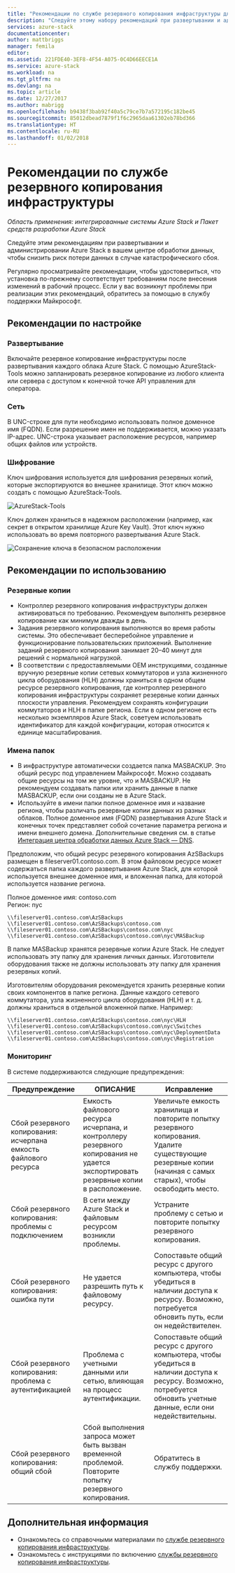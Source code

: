 ```yaml
---
title: "Рекомендации по службе резервного копирования инфраструктуры для Azure Stack | Документация Майкрософт"
description: "Следуйте этому набору рекомендаций при развертывании и администрировании Azure Stack в вашем центре обработки данных, чтобы снизить риск потери данных в случае катастрофического сбоя."
services: azure-stack
documentationcenter: 
author: mattbriggs
manager: femila
editor: 
ms.assetid: 221FDE40-3EF8-4F54-A075-0C4D66EECE1A
ms.service: azure-stack
ms.workload: na
ms.tgt_pltfrm: na
ms.devlang: na
ms.topic: article
ms.date: 12/27/2017
ms.author: mabrigg
ms.openlocfilehash: b9438f3bab92f40a5c79ce7b7a572195c182be45
ms.sourcegitcommit: 85012dbead7879f1f6c2965daa61302eb78bd366
ms.translationtype: HT
ms.contentlocale: ru-RU
ms.lasthandoff: 01/02/2018
---
```

# <a name="infrastructure-backup-service-best-practices"></a>Рекомендации по службе резервного копирования инфраструктуры

*Область применения: интегрированные системы Azure Stack и Пакет средств разработки Azure Stack*

Следуйте этим рекомендациям при развертывании и администрировании Azure Stack в вашем центре обработки данных, чтобы снизить риск потери данных в случае катастрофического сбоя.

Регулярно просматривайте рекомендации, чтобы удостовериться, что установка по-прежнему соответствует требованиям после внесения изменений в рабочий процесс. Если у вас возникнут проблемы при реализации этих рекомендаций, обратитесь за помощью в службу поддержки Майкрософт.

## <a name="configuration-best-practices"></a>Рекомендации по настройке

### <a name="deployment"></a>Развертывание

Включайте резервное копирование инфраструктуры после развертывания каждого облака Azure Stack. С помощью AzureStack-Tools можно запланировать резервное копирование из любого клиента или сервера с доступом к конечной точке API управления для оператора.

### <a name="networking"></a>Сеть

В UNC-строке для пути необходимо использовать полное доменное имя (FQDN). Если разрешение имен не поддерживается, можно указать IP-адрес. UNC-строка указывает расположение ресурсов, например общих файлов или устройств.

### <a name="encryption"></a>Шифрование

Ключ шифрования используется для шифрования резервных копий, которые экспортируются во внешнее хранилище. Этот ключ можно создать с помощью AzureStack-Tools. 

![AzureStack-Tools](media\azure-stack-backup\azure-stack-backup-encryption1.png)

Ключ должен храниться в надежном расположении (например, как секрет в открытом хранилище Azure Key Vault). Этот ключ нужно использовать во время повторного развертывания Azure Stack. 

![Сохранение ключа в безопасном расположении](media\azure-stack-backup\azure-stack-backup-encryption2.png)

## <a name="operational-best-practices"></a>Рекомендации по использованию

### <a name="backups"></a>Резервные копии

 - Контроллер резервного копирования инфраструктуры должен активироваться по требованию. Рекомендуем выполнять резервное копирование как минимум дважды в день.
 - Задания резервного копирования выполняются во время работы системы. Это обеспечивает бесперебойное управление и функционирование пользовательских приложений. Выполнение заданий резервного копирования занимает 20–40 минут для решений с нормальной нагрузкой.
 - В соответствии с предоставляемыми OEM инструкциями, созданные вручную резервные копии сетевых коммутаторов и узла жизненного цикла оборудования (HLH) должны храниться в одном общем ресурсе резервного копирования, где контроллер резервного копирования инфраструктуры сохраняет резервные копии данных плоскости управления. Рекомендуем сохранять конфигурации коммутаторов и HLH в папке региона. Если в одном регионе есть несколько экземпляров Azure Stack, советуем использовать идентификатор для каждой конфигурации, которая относится к единице масштабирования.

### <a name="folder-names"></a>Имена папок

 - В инфраструктуре автоматически создается папка MASBACKUP. Это общий ресурс под управлением Майкрософт. Можно создавать общие ресурсы на том же уровне, что и MASBACKUP. Не рекомендуем создавать папки или хранить данные в папке MASBACKUP, если они созданы не в Azure Stack. 
 -  Используйте в имени папки полное доменное имя и название региона, чтобы различать резервные копии данных из разных облаков. Полное доменное имя (FQDN) развертывания Azure Stack и конечных точек представляет собой сочетание параметра региона и имени внешнего домена. Дополнительные сведения см. в статье [Интеграция центра обработки данных Azure Stack — DNS](azure-stack-integrate-dns.md).

Предположим, что общий ресурс резервного копирования AzSBackups размещен в fileserver01.contoso.com. В этом файловом ресурсе может содержаться папка каждого развертывания Azure Stack, для которой используется внешнее доменное имя, и вложенная папка, для которой используется название региона. 

Полное доменное имя: contoso.com  
Регион: nyc


    \\fileserver01.contoso.com\AzSBackups
    \\fileserver01.contoso.com\AzSBackups\contoso.com
    \\fileserver01.contoso.com\AzSBackups\contoso.com\nyc
    \\fileserver01.contoso.com\AzSBackups\contoso.com\nyc\MASBackup

В папке MASBackup хранятся резервные копии Azure Stack. Не следует использовать эту папку для хранения личных данных. Изготовители оборудования также не должны использовать эту папку для хранения резервных копий. 

Изготовителям оборудования рекомендуется хранить резервные копии своих компонентов в папке региона. Данные каждого сетевого коммутатора, узла жизненного цикла оборудования (HLH) и т. д. должны храниться в отдельной вложенной папке. Например: 

    \\fileserver01.contoso.com\AzSBackups\contoso.com\nyc\HLH
    \\fileserver01.contoso.com\AzSBackups\contoso.com\nyc\Switches
    \\fileserver01.contoso.com\AzSBackups\contoso.com\nyc\DeploymentData
    \\fileserver01.contoso.com\AzSBackups\contoso.com\nyc\Registration

### <a name="monitoring"></a>Мониторинг

В системе поддерживаются следующие предупреждения:

| Предупреждение                                                   | ОПИСАНИЕ                                                                                     | Исправление                                                                                                                                |
|---------------------------------------------------------|-------------------------------------------------------------------------------------------------|--------------------------------------------------------------------------------------------------------------------------------------------|
| Сбой резервного копирования: исчерпана емкость файлового ресурса | Емкость файлового ресурса исчерпана, и контроллеру резервного копирования не удается экспортировать резервные копии в расположение. | Увеличьте емкость хранилища и повторите попытку резервного копирования. Удалите существующие резервные копии (начиная с самых старых), чтобы освободить место.                    |
| Сбой резервного копирования: проблемы с подключением             | В сети между Azure Stack и файловым ресурсом возникли проблемы.                          | Устраните проблему с сетью и повторите попытку резервного копирования.                                                                                            |
| Сбой резервного копирования: ошибка пути                | Не удается разрешить путь к файловому ресурсу.                                                          | Сопоставьте общий ресурс с другого компьютера, чтобы убедиться в наличии доступа к ресурсу. Возможно, потребуется обновить путь, если он недействителен.       |
| Сбой резервного копирования: проблема с аутентификацией               | Проблема с учетными данными или сетью, влияющая на процесс аутентификации.    | Сопоставьте общий ресурс с другого компьютера, чтобы убедиться в наличии доступа к ресурсу. Возможно, потребуется обновить учетные данные, если они недействительны. |
| Сбой резервного копирования: общий сбой                    | Сбой выполнения запроса может быть вызван временной проблемой. Повторите попытку резервного копирования.                    | Обратитесь в службу поддержки.                                                                                                                               |

## <a name="next-steps"></a>Дополнительная информация

 - Ознакомьтесь со справочными материалами по [службе резервного копирования инфраструктуры](azure-stack-backup-reference.md).  
 - Ознакомьтесь с инструкциями по включению [службы резервного копирования инфраструктуры](azure-stack-backup-enable-backup-console.md).